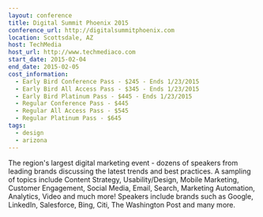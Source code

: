 ```yaml
---
layout: conference
title: Digital Summit Phoenix 2015
conference_url: http://digitalsummitphoenix.com
location: Scottsdale, AZ
host: TechMedia
host_url: http://www.techmediaco.com
start_date: 2015-02-04
end_date: 2015-02-05
cost_information:
  - Early Bird Conference Pass - $245 - Ends 1/23/2015
  - Early Bird All Access Pass - $345 - Ends 1/23/2015
  - Early Bird Platinum Pass - $445 - Ends 1/23/2015
  - Regular Conference Pass - $445
  - Regular All Access Pass - $545
  - Regular Platinum Pass - $645
tags:
  - design
  - arizona
---
```


The region's largest digital marketing event - dozens of speakers from leading brands discussing the latest trends and best practices. A sampling of topics include Content Strategy, Usability/Design, Mobile Marketing, Customer Engagement, Social Media, Email, Search, Marketing Automation, Analytics, Video and much more! Speakers include brands such as Google, LinkedIn, Salesforce, Bing, Citi, The Washington Post and many more.